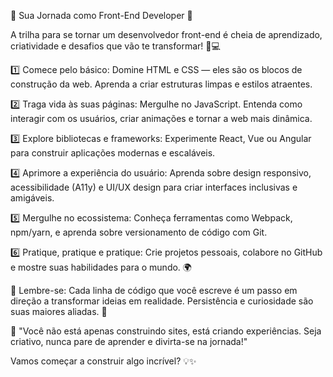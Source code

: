 🌟 Sua Jornada como Front-End Developer 🌟

A trilha para se tornar um desenvolvedor front-end é cheia de aprendizado, criatividade e desafios que vão te transformar! 🎨💻

1️⃣ Comece pelo básico: Domine HTML e CSS — eles são os blocos de construção da web. Aprenda a criar estruturas limpas e estilos atraentes.

2️⃣ Traga vida às suas páginas: Mergulhe no JavaScript. Entenda como interagir com os usuários, criar animações e tornar a web mais dinâmica.

3️⃣ Explore bibliotecas e frameworks: Experimente React, Vue ou Angular para construir aplicações modernas e escaláveis.

4️⃣ Aprimore a experiência do usuário: Aprenda sobre design responsivo, acessibilidade (A11y) e UI/UX design para criar interfaces inclusivas e amigáveis.

5️⃣ Mergulhe no ecossistema: Conheça ferramentas como Webpack, npm/yarn, e aprenda sobre versionamento de código com Git.

6️⃣ Pratique, pratique e pratique: Crie projetos pessoais, colabore no GitHub e mostre suas habilidades para o mundo. 🌍

🎯 Lembre-se: Cada linha de código que você escreve é um passo em direção a transformar ideias em realidade. Persistência e curiosidade são suas maiores aliadas. 🚀

💬 "Você não está apenas construindo sites, está criando experiências. Seja criativo, nunca pare de aprender e divirta-se na jornada!"

Vamos começar a construir algo incrível? 💡✨

